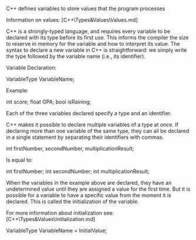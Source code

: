 C++ defines variables to store values that the program processes

Information on values:
[C++\Types&Values\Values.md]

C++ is a strongly-typed language, and requires every variable to be declared with its type before its first use. This informs the compiler the size to reserve in memory for the variable and how to interpret its value. The syntax to declare a new variable in C++ is straightforward: we simply write the type followed by the variable name (i.e., its identifier).

Variable Declaration:

  VariableType VariableName;

Example:

  int score;
  float GPA;
  bool isRaining;

Each of the three variables declared specify a type and an identifier.

C++ makes it possible to declare multiple variables of a type at once. If declaring more than one variable of the same type, they can all be declared in a single statement by separating their identifiers with commas.

  int firstNumber, secondNumber, multiplicationResult;

Is equal to:

  int firstNumber;
  int secondNumber;
  int multiplicationResult;

When the variables in the example above are declared, they have an undetermined value until they are assigned a value for the first time. But it is possible for a variable to have a specific value from the moment it is declared. This is called the initialization of the variable.

For more information about initialization see:
[C++\Types&Values\Initialization.md]


VariableType VariableName = InitialValue;
